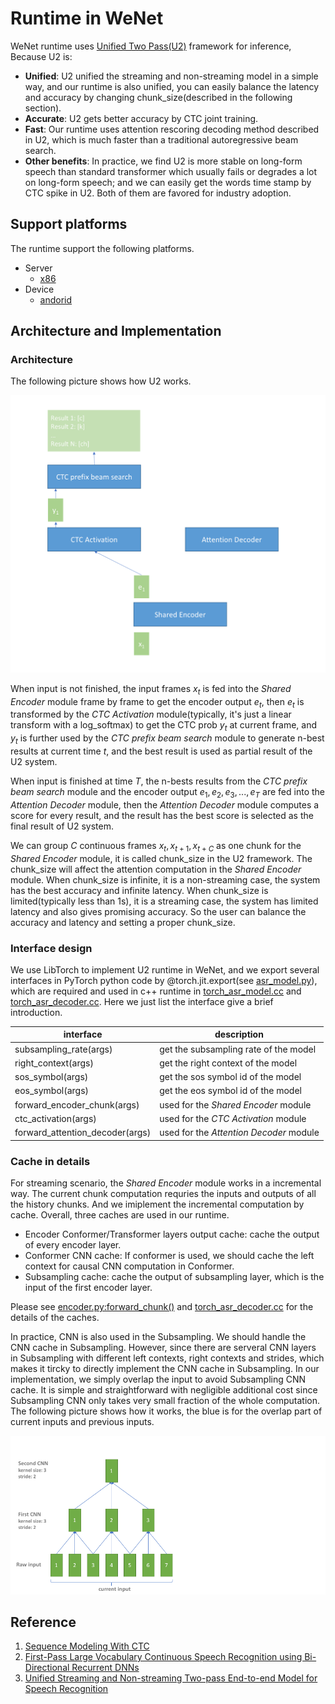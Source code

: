 # Runtime in WeNet

WeNet runtime uses [Unified Two Pass(U2)](https://arxiv.org/pdf/2012.05481.pdf) framework for inference, Because U2 is:
* **Unified**: U2 unified the streaming and non-streaming model in a simple way, and our runtime is also unified, you can easily balance the latency and accuracy by changing chunk_size(described in the following section).
* **Accurate**: U2 gets better accuracy by CTC joint training.
* **Fast**: Our runtime uses attention rescoring decoding method described in U2, which is much faster than a traditional autoregressive beam search.
* **Other benefits**: In practice, we find U2 is more stable on long-form speech than standard transformer which usually fails or degrades a lot on long-form speech; and we can easily get the words time stamp by CTC spike in U2. Both of them are favored for industry adoption.

## Support platforms

The runtime support the following platforms.

* Server
  * [x86](../runtime/server/x86)
* Device
  * [andorid](../runtime/device/andorid)

## Architecture and Implementation

### Architecture

The following picture shows how U2 works.

![U2](images/u2.gif)

When input is not finished, the input frames $x_t$ is fed into the *Shared Encoder* module frame by frame to get the encoder output $e_t$, then $e_t$ is transformed by the *CTC Activation* module(typically, it's just a linear transform with a log_softmax) to get the CTC prob $y_t$ at current frame, and $y_t$ is further used by the *CTC prefix beam search* module to generate n-best results at current time $t$, and the best result is used as partial result of the U2 system.

When input is finished at time $T$, the n-bests results from the *CTC prefix beam search* module and the encoder output $e_1, e_2, e_3, ..., e_T$  are fed into the *Attention Decoder* module, then the *Attention Decoder* module computes a score for every result, and the result has the best score is selected as the final result of U2 system.

We can group $C$ continuous frames $x_t, x_{t+1}, x_{t+C}$ as one chunk for the *Shared Encoder* module, it is called chunk_size in the U2 framework. The chunk_size will affect the attention computation in the *Shared Encoder* module. When chunk_size is infinite, it is a non-streaming case, the system has the best accuracy and infinite latency. When chunk_size is limited(typically less than 1s), it is a streaming case, the system has limited latency and also gives promising accuracy. So the user can balance the accuracy and latency and setting a proper chunk_size.

### Interface design

We use LibTorch to implement U2 runtime in WeNet, and we export several interfaces in PyTorch python code by @torch.jit.export(see [asr_model.py](../wenet/transformer/asr_model.py)), which are required and used in c++ runtime in [torch_asr_model.cc](../runtime/server/x86/decoder/torch_asr_model.cc) and [torch_asr_decoder.cc](../runtime/server/x86/decoder/torch_asr_decoder.cc). Here we just list the interface give a brief introduction.

| interface                       | description                             |
|---------------------------------|-----------------------------------------|
| subsampling_rate(args)          | get the subsampling rate of the model   |
| right_context(args)             | get the right context of the model      |
| sos_symbol(args)                | get the sos symbol id of the model      |
| eos_symbol(args)                | get the eos symbol id of the model      |
| forward_encoder_chunk(args)     | used for the *Shared Encoder* module    |
| ctc_activation(args)            | used for the *CTC Activation* module    |
| forward_attention_decoder(args) | used for the *Attention Decoder* module |

### Cache in details

For streaming scenario, the *Shared Encoder* module works in a incremental way. The current chunk computation requries the inputs and outputs of all the history chunks. And we imiplement the incremental computation by cache. Overall, three caches are used in our runtime.

* Encoder Conformer/Transformer layers output cache: cache the output of every encoder layer.
* Conformer CNN cache: If conformer is used, we should cache the left context for causal CNN computation in Conformer.
* Subsampling cache: cache the output of subsampling layer, which is the input of the first encoder layer.

Please see [encoder.py:forward_chunk()](../wenet/transformer/encoder.py) and [torch_asr_decoder.cc](../runtime/server/x86/decoder/torch_asr_decoder.cc) for the details of the caches.

In practice, CNN is also used in the Subsampling. We should handle the CNN cache in Subsampling. However, since there are serveral CNN layers in Subsampling with different left contexts, right contexts and strides, which makes it tircky to directly implement the CNN cache in Subsampling. In our implementation, we simply overlap the input to avoid Subsampling CNN cache. It is simple and straightforward with negligible additional cost since Subsampling CNN only takes very small fraction of the whole computation. The following picture shows how it works, the blue is for the overlap part of current inputs and previous inputs.

![Overlap input for Subsampling CNN](images/subsampling_overalp.gif)

## Reference
1. [Sequence Modeling With CTC](https://distill.pub/2017/ctc/)
2. [First-Pass Large Vocabulary Continuous Speech Recognition using Bi-Directional Recurrent DNNs](https://arxiv.org/pdf/1408.2873.pdf)
3. [Unified Streaming and Non-streaming Two-pass End-to-end Model for Speech Recognition](https://arxiv.org/pdf/2012.05481.pdf)
